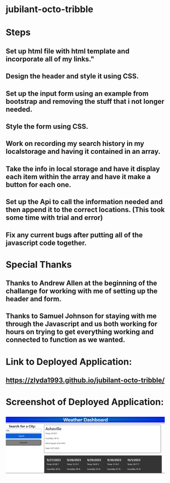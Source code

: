 # jubilant-octo-tribble

# Steps

## Set up html file with html template and incorporate all of my links."

## Design the header and style it using CSS.

## Set up the input form using an example from bootstrap and removing the stuff that i not longer needed.

## Style the form using CSS.

## Work on recording my search history in my localstorage and having it contained in an array.

## Take the info in local storage and have it display each item within the array and have it make a button for each one.

## Set up the Api to call the information needed and then append it to the correct locations. (This took some time with trial and error)

## Fix any current bugs after putting all of the javascript code together.

# Special Thanks

## Thanks to Andrew Allen at the beginning of the challange for working with me of setting up the header and form.

 ## Thanks to Samuel Johnson for staying with me through the Javascript and us both working for hours on trying to get everything working and connected to function as we wanted.

 # Link to Deployed Application:

 ## https://zlyda1993.github.io/jubilant-octo-tribble/

 # Screenshot of Deployed Application:

 ## ![Screenshot of deployed image](./Weather_Dashboard.png)
